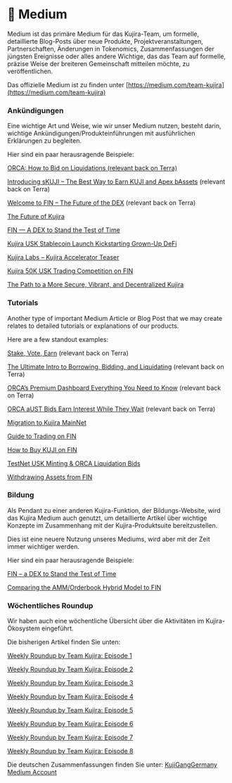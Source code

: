 # 📰 Medium

Medium ist das primäre Medium für das Kujira-Team, um formelle, detaillierte Blog-Posts über neue Produkte, Projektveranstaltungen, Partnerschaften, Änderungen in Tokenomics, Zusammenfassungen der jüngsten Ereignisse oder alles andere Wichtige, das das Team auf formelle, präzise Weise der breiteren Gemeinschaft mitteilen möchte, zu veröffentlichen.

Das offizielle Medium ist zu finden unter [https://medium.com/team-kujira](https://medium.com/team-kujira)

### Ankündigungen

Eine wichtige Art und Weise, wie wir unser Medium nutzen, besteht darin, wichtige Ankündigungen/Produkteinführungen mit ausführlichen Erklärungen zu begleiten.

Hier sind ein paar herausragende Beispiele:

[ORCA: How to Bid on Liquidations (relevant back on Terra)](https://medium.com/team-kujira/orca-how-to-bid-on-liquidations-e7e6399a8e0d)

[Introducing sKUJI – The Best Way to Earn KUJI and Apex bAssets](https://medium.com/team-kujira/introducing-skuji-the-best-way-to-earn-kuji-and-apex-bassets-203ddc77a19c) (relevant back on Terra)

[Welcome to FIN – The Future of the DEX](https://medium.com/team-kujira/welcome-to-fin-the-future-of-the-dex-76071466639a) (relevant back on Terra)

[The Future of Kujira](https://medium.com/team-kujira/the-future-of-kujira-485d43c4729c)

[FIN — A DEX to Stand the Test of Time](https://medium.com/team-kujira/fin-a-dex-to-stand-the-test-of-time-6a311e040297)

[Kujira USK Stablecoin Launch Kickstarting Grown-Up DeFi](https://medium.com/team-kujira/kujira-usk-stablecoin-launch-kickstarting-grown-up-defi-26b4372d7aef)

[Kujira Labs – Kujira Accelerator Teaser](https://medium.com/team-kujira/kujira-labs-kujira-accelerator-teaser-cc8f20c9e5ee)

[Kujira 50K USK Trading Competition on FIN](https://medium.com/team-kujira/kujira-50k-usk-trading-compeition-on-fin-94c92d40eefb)

[The Path to a More Secure, Vibrant, and Decentralized Kujira](https://medium.com/team-kujira/the-path-to-a-more-secure-vibrant-decentralized-kujira-466ebf8e989d)

### Tutorials

Another type of important Medium Article or Blog Post that we may create relates to detailed tutorials or explanations of our products.

Here are a few standout examples:&#x20;

[Stake, Vote, Earn](https://medium.com/team-kujira/stake-vote-earn-governance-kujira-5ac3c14d8d93) (relevant back on Terra)

[The Ultimate Intro to Borrowing, Bidding, and Liquidating](https://medium.com/team-kujira/the-ultimate-intro-to-borrowing-bidding-and-liquidating-3ccb0ad26ff5) (relevant back on Terra)

[ORCA’s Premium Dashboard Everything You Need to Know](https://medium.com/team-kujira/orcas-premium-dashboard-everything-you-need-to-know-9468fc1bf3a6) (relevant back on Terra)

[ORCA aUST Bids Earn Interest While They Wait](https://medium.com/team-kujira/orca-aust-bids-earn-interest-while-they-wait-125bbf251244) (relevant back on Terra)

[Migration to Kujira MainNet](https://medium.com/team-kujira/migration-to-kujira-mainnet-cc04d88da338)

[Guide to Trading on FIN](https://medium.com/team-kujira/guide-to-trading-on-fin-eef89d80a6a4)

[How to Buy KUJI on FIN](https://medium.com/team-kujira/how-to-buy-kuji-on-fin-485172f23eea)

[TestNet USK Minting & ORCA Liquidation Bids](https://medium.com/team-kujira/testnet-usk-minting-orca-liquidation-bids-4f1215e9677b)

[Withdrawing Assets from FIN](https://medium.com/team-kujira/withdrawing-assets-from-fin-a3e6e3e53709)

### Bildung

Als Pendant zu einer anderen Kujira-Funktion, der Bildungs-Website, wird das Kujira Medium auch genutzt, um detaillierte Artikel über wichtige Konzepte im Zusammenhang mit der Kujira-Produktsuite bereitzustellen.

Dies ist eine neuere Nutzung unseres Mediums, wird aber mit der Zeit immer wichtiger werden.

Hier sind ein paar herausragende Beispiele:

[FIN – a DEX to Stand the Test of Time](https://medium.com/team-kujira/fin-a-dex-to-stand-the-test-of-time-6a311e040297)

[Comparing the AMM/Orderbook Hybrid Model to FIN](https://medium.com/team-kujira/comparing-the-new-amm-orderbook-hybrid-model-to-fin-4ee335b89d93)

### Wöchentliches Roundup

Wir haben auch eine wöchentliche Übersicht über die Aktivitäten im Kujira-Ökosystem eingeführt.

Die bisherigen Artikel finden Sie unten:

[Weekly Roundup by Team Kujira: Episode 1](https://medium.com/team-kujira/weekly-roundup-by-team-kujira-ep-1-b75e68c7c1e)

[Weekly Roundup by Team Kujira: Episode 2](https://medium.com/team-kujira/weekly-roundup-by-team-kujira-ep-2-611f99ba77ba)

[Weekly Roundup by Team Kujira: Episode 3](https://medium.com/team-kujira/weekly-roundup-by-team-kujira-ep-3-65c1e3ec9968)

[Weekly Roundup by Team Kujira: Episode 4](https://medium.com/team-kujira/weekly-roundup-by-team-kujira-ep-4-98340887bbe)

[Weekly Roundup by Team Kujira: Episode 5](https://medium.com/team-kujira/weekly-roundup-by-team-kujira-ep-5-e524cbb8d1bc)

[Weekly Roundup by Team Kujira: Episode 6](https://medium.com/team-kujira/weekly-roundup-by-team-kujira-ep-6-81ab9ac51812)

[Weekly Roundup by Team Kujira: Episode 7](https://medium.com/team-kujira/weekly-roundup-by-team-kujira-ep-7-2267f584859f)

[Weekly Roundup by Team Kujira: Episode 8](https://medium.com/team-kujira/weekly-roundup-by-team-kujira-ep-8-8aa443ad464c)

Die deutschen Zusammenfassungen finden Sie unter:
[KujiGangGermany Medium Account](https://medium.com/@KujiGangGermany)
